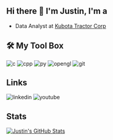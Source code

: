 ## Hi there 👋 I'm Justin, I'm a
- Data Analyst at [Kubota Tractor Corp](https://www.kubotausa.com/)
  
## 🛠️ My Tool Box
![c](https://github.com/JustinEchols/JustinEchols/assets/41530080/f58cf249-ad3b-476e-b45b-5fd4d0ea4a5e)
![cpp](https://github.com/JustinEchols/JustinEchols/assets/41530080/ae43caa0-f4f8-422b-8076-5b27cecdaa53)
![py](https://github.com/JustinEchols/JustinEchols/assets/41530080/da4b5d34-adc7-4a24-93a7-f0f2ffe734be)
![opengl](https://github.com/JustinEchols/JustinEchols/assets/41530080/eef7d4fa-fd80-46de-9695-675ea06a7c17)
![git](https://github.com/JustinEchols/JustinEchols/assets/41530080/43a46662-7a9c-431d-bbcf-2ea9be376051)

## Links
![linkedin](https://www.linkedin.com/in/justin-echols/)
![youtube](https://www.youtube.com/channel/UCEmfA87lYdkdjJgcG7njwbg)

## Stats
[![Justin's GitHub Stats](https://github-readme-stats.vercel.app/api?username=JustinEchols)](https://github.com/anuraghazra/github-readme-stats)


